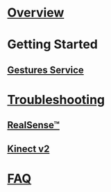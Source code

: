 # [Overview](index.md)
# Getting Started
## [Gestures Service](getting-started-gestures-service.md)
# [Troubleshooting](troubleshooting-camera.md)
## [RealSense™](troubleshooting-RealSense-camera.md)
## [Kinect v2](troubleshooting-Kinect-camera.md)
# [FAQ](faq.md)